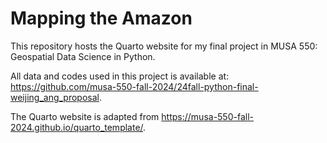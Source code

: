 # Mapping the Amazon

This repository hosts the Quarto website for my final project in MUSA 550: Geospatial Data Science in Python. 

All data and codes used in this project is available at: https://github.com/musa-550-fall-2024/24fall-python-final-weijing_ang_proposal. 

The Quarto website is adapted from https://musa-550-fall-2024.github.io/quarto_template/.
